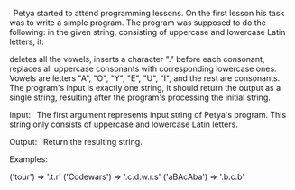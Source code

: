  Petya started to attend programming lessons. On the first lesson his task was to write a simple program. The program was supposed to do the following: in the given string, consisting of uppercase and lowercase Latin letters, it:

deletes all the vowels,
inserts a character "." before each consonant,
replaces all uppercase consonants with corresponding lowercase ones.
 Vowels are letters "A", "O", "Y", "E", "U", "I", and the rest are consonants. The program's input is exactly one string, it should return the output as a single string, resulting after the program's processing the initial string.

Input:
 The first argument represents input string of Petya's program. This string only consists of uppercase and lowercase Latin letters.

Output:
 Return the resulting string.

Examples:

('tour')      =>  '.t.r'
('Codewars')  =>  '.c.d.w.r.s'
('aBAcAba')   =>  '.b.c.b'